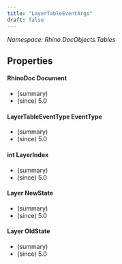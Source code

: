 ```yaml
---
title: "LayerTableEventArgs"
draft: false
---
```


*Namespace: Rhino.DocObjects.Tables*
## Properties
#### RhinoDoc Document
- (summary) 
- (since) 5.0
#### LayerTableEventType EventType
- (summary) 
- (since) 5.0
#### int LayerIndex
- (summary) 
- (since) 5.0
#### Layer NewState
- (summary) 
- (since) 5.0
#### Layer OldState
- (summary) 
- (since) 5.0

